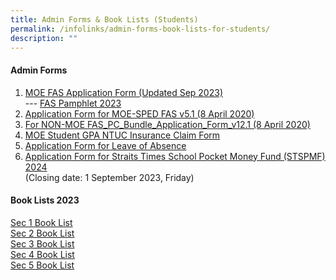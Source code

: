 ```yaml
---
title: Admin Forms & Book Lists (Students)
permalink: /infolinks/admin-forms-book-lists-for-students/
description: ""
---
```

#### **Admin Forms**
1. [MOE FAS Application Form (Updated Sep 2023)](/files/admin%20form1.pdf)
<br> ---&nbsp;[FAS Pamphlet 2023](/files/admin%20form2.pdf)<br>
2. [Application Form for MOE-SPED FAS v5.1 (8 April 2020)](/files/admin%20form3.pdf)<br>
3. [For NON-MOE FAS\_PC\_Bundle\_Application\_Form\_v12.1 (8 April 2020)](/files/admin%20form4.pdf)<br>
4. [MOE Student GPA NTUC Insurance Claim Form](/files/admin%20form5.pdf)<br>
5. [Application Form for Leave of Absence](/files/loaform.pdf)<br>
6. [Application Form for Straits Times School Pocket Money Fund (STSPMF) 2024](/files/stspmf%20form_cycle%201_%202024.pdf) <br>(Closing date: 1 September 2023, Friday)


#### **Book Lists 2023**
[Sec 1 Book List](/files/sec1booklist2023.pdf)<br>
[Sec 2 Book List](/files/sec2booklist2023.pdf)<br>
[Sec 3 Book List](/files/sec3booklist2023.pdf)<br>
[Sec 4 Book List](/files/sec4booklist2023.pdf)<br>
[Sec 5 Book List](/files/sec5booklist2023.pdf)